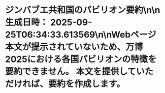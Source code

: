 # ジンバブエ共和国のパビリオン要約\n\n**生成日時：** 2025-09-25T06:34:33.613569\n\nWebページ本文が提示されていないため、万博2025における各国パビリオンの特徴を要約できません。  本文を提供していただければ、要約を作成します。